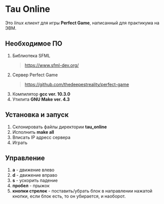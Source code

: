 # Tau Online
Это *linux клиент* для игры **Perfect Game**, написанный для практикума на ЭВМ.
## Необходимое ПО
1. Библиотека SFML
    > https://www.sfml-dev.org/
2. Сервер Perfect Game
    >https://github.com/thedeepestreality/perfect-game
3. Компилятор **gcc ver. 10.3.0**
4. Утилита **GNU Make ver. 4.3**
## Установка и запуск
1. Склонировать файлы директории **tau_online**
2. Исполнить **make all**
3. Вписать IP адресс сервера
4. Играть
## Управление
1. **a** - движение влево
2. **d** - движение вправо
3. **s** - ускорить падение
4. **пробел** - прыжок
5. **кнопки стрелок** - поставить/убрать блок в направлении нажатой кнопки, если блок есть, то он убирается, и наоборот.
